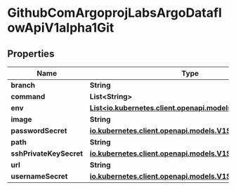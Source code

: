 

# GithubComArgoprojLabsArgoDataflowApiV1alpha1Git


## Properties

Name | Type | Description | Notes
------------ | ------------- | ------------- | -------------
**branch** | **String** |  |  [optional]
**command** | **List&lt;String&gt;** |  |  [optional]
**env** | [**List&lt;io.kubernetes.client.openapi.models.V1EnvVar&gt;**](io.kubernetes.client.openapi.models.V1EnvVar.md) |  |  [optional]
**image** | **String** |  |  [optional]
**passwordSecret** | [**io.kubernetes.client.openapi.models.V1SecretKeySelector**](io.kubernetes.client.openapi.models.V1SecretKeySelector.md) |  |  [optional]
**path** | **String** | +kubebuilder:default&#x3D;. |  [optional]
**sshPrivateKeySecret** | [**io.kubernetes.client.openapi.models.V1SecretKeySelector**](io.kubernetes.client.openapi.models.V1SecretKeySelector.md) |  |  [optional]
**url** | **String** |  |  [optional]
**usernameSecret** | [**io.kubernetes.client.openapi.models.V1SecretKeySelector**](io.kubernetes.client.openapi.models.V1SecretKeySelector.md) |  |  [optional]



